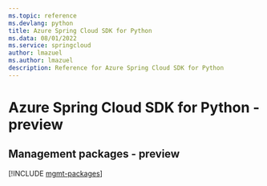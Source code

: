 ```yaml
---
ms.topic: reference
ms.devlang: python
title: Azure Spring Cloud SDK for Python
ms.data: 08/01/2022
ms.service: springcloud
author: lmazuel
ms.author: lmazuel
description: Reference for Azure Spring Cloud SDK for Python
---
```

# Azure Spring Cloud SDK for Python - preview

## Management packages - preview
[!INCLUDE [mgmt-packages](spring-cloud-mgmt-index.md)]
